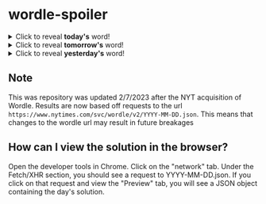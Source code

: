 # wordle-spoiler

<details>
  <summary>Click to reveal <b>today's</b> word!</summary>
  <br>
  <b> ennui </b>
</details>

<details>
  <summary>Click to reveal <b>tomorrow's</b> word!</summary>
  <br>
  <b> scout </b>
</details>

<details>
  <summary>Click to reveal <b>yesterday's</b> word!</summary>
  <br>
  <b> beast </b>
</details>

## Note
This was repository was updated 2/7/2023 after the NYT acquisition of Wordle. Results are now based off requests to the url `https://www.nytimes.com/svc/wordle/v2/YYYY-MM-DD.json`. This means that changes to the wordle url may result in future breakages

## How can I view the solution in the browser?
Open the developer tools in Chrome. Click on the "network" tab. Under the Fetch/XHR section, you should see a request to YYYY-MM-DD.json. If you click on that request and view the "Preview" tab, you will see a JSON object containing the day's solution.